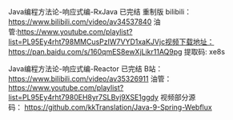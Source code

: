 
Java编程方法论-响应式编-RxJava 已完结 重制版
bilibili：https://www.bilibili.com/video/av34537840
油管:https://www.youtube.com/playlist?list=PL95Ey4rht798MMCusPzIW7VYD1xaKJVjc视频下载地址：https://pan.baidu.com/s/160qmES8ewXjLikr11AQ9pg
提取码: xe8s

Java编程方法论-响应式编-Reactor 已完结
B站：https://www.bilibili.com/video/av35326911
油管：https://www.youtube.com/playlist?list=PL95Ey4rht7980EH8yr7SLBvj9XSE1ggdy
视频部分源码： https://github.com/kkTranslation/Java-9-Spring-Webflux
